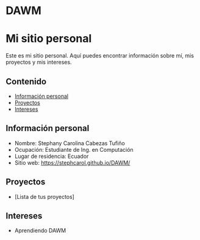 # DAWM
# Mi sitio personal
Este es mi sitio personal. Aquí puedes encontrar información sobre mí, mis
proyectos y mis intereses.
## Contenido
* [Información personal](#información-personal)
* [Proyectos](#proyectos)
* [Intereses](#intereses)
## Información personal
* Nombre: Stephany Carolina Cabezas Tufiño
* Ocupación: Estudiante de Ing. en Computación
* Lugar de residencia: Ecuador
* Sitio web: https://stephcarol.github.io/DAWM/ 
## Proyectos
* [Lista de tus proyectos]
## Intereses
* Aprendiendo DAWM
